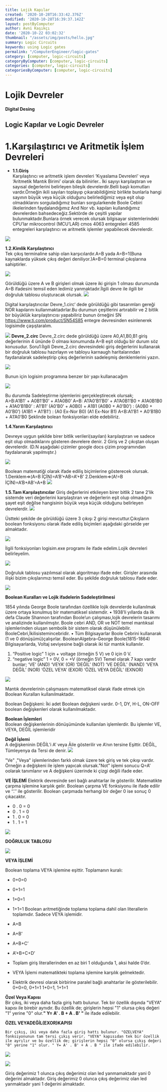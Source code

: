 ```yaml
---
title: Lojik Kapılar
created: '2020-10-28T16:33:42.376Z'
modified: '2020-10-28T16:39:37.142Z'
layout: postByComputer
author: Avni Kaşıkçı
date: '2020-10-22 03:02:32'
thumbnail: "/assets/img/posts/hello.jpg"
summary: Logic Circuits
keywords: using Logic gates
permalink: "/ComputerEngineer/logic-gates"
category: [computer, logic-circuits]
categoryByComputer: [computer, logic-circuits]
categories: [computer, logic-circuits]
categoriesByComputer: [computer, logic-circuits]
---
```


# Lojik Devreler
**Digital Desing**

## Logic Kapılar ve Logic Devreler

# 1.Karşılaştırıcı ve Aritmetik İşlem Devreleri

* **1.1.Giriş** <br>
Karşılaştırıcı ve aritmetik işlem devreleri ‘Kıyaslama Devreleri’ veya ‘Aritmetik Mantık Birimi’ olarak da bilinirler..
İki sayıyı karşılaştıran ve sayısal değerlerini belirleyen bileşik devrelerdir.Belli başlı komutları vardır.Örneğin ikili sayıları toplayıp çıkarabildiğimiz birlikte bunlarla hangi sayının büyük veya küçük olduğunu belirlediğimiz veya eşit olup olmadıklarını sorguladığımız bunları sorgularkende Boole Cebiri ilkelerinden faydalandığımız And Nor vb. kapıları kullandığımız devrelerden bahsedeceğiz.Sektörde de çeşitli yapılar bulunmaktadır.Bunlara örnek verecek olursak bilgisayar sistemlerindeki CPU’lar mikrocontrol (MCU’LAR) cmos 4063 entegreleri 4585 entegreleri karşılaştırıcı ve aritmetik işlemler yapabilecek devrelerdir.

![](/assets/img/study/Lojik-Devreler/Logic-Gates-And-Logic-Circutius.png)

**1.2.Kimlik Karşılaştırıcı** <br>
Tek çıkış terminaline sahip olan karşıcılardır.A=B yada A=B=1(Buna kaynaklarda yüksek çıkış değeri deniliyor.)A=B=0 terminal çıkışlarına sahiptirler.



![](/assets/img/study/Lojik-Devreler/Devre_1.png)

Görüldüğü üzere A ve B girişleri olmak üzere iki girişin 1 olması durumunda A=B ifadesini temsil eden ledimiz yanmaktadır.İlgili devre ile ilgili bir doğruluk tablosu oluşturacak olursak.
![](/assets/img/study/Lojik-Devreler/table_1.png)

Digital karşılaştırıcılar Devre_1.circ‘ dede görüldüğü gibi tasarımları gereği NOR kapılarını kullanmaktadırlar.Bu durumun çeşitlerini artırabilir ve 2 bitlik bir büyüklük karşılaştırıcısı yapabiliriz bunun örneğini SN https://www.ti.com/product/SN54S85 entegre devresinden esinlenerek logisimde çaşıştaralım.


![](/assets/img/study/Lojik-Devreler/Devre_2.png)
**Devre_2.circ**
Devre_2.circ dede görüldüğü üzere A0,A1,B0,B1 giriş değerlerinin 4 ününde 0 olması konumunda A=B eşit olduğu bir durum söz konusudur. 
Soru1:İlgili Devre_2.circ devresindeki giriş değerlerini kullanarak bir doğruluk tablosu hazırlayın ve tabloyu karnaugh haritalarından faydanalarak sadeleştirip çıkış değerlerinin sadeleşmiş denklemlerini yazın.

![](/assets/img/study/Lojik-Devreler/table_2.png)

Bunun için logisim programına benzer bir yapı kullanacağım

![](/assets/img/study/Lojik-Devreler/Devre_3.png)

Bu durumda Sadeleştirme işlemlerini gerçekleştirecek olursak;<br>
A>B:A1B1’ + A0B1’B0’ + A1A0B0’
A=B: A1’A0’B1’B0’ + A1’A0B1’B0 + A1A0B1B0 + A1A0’B1B0’
   : A1’B1’ (A0’B0’ + A0B0) + A1B1 (A0B0 + A0’B0’)
   : (A0B0 + A0’B0’) (A1B1 + A1’B1’)
   : (A0 Ex-Nor B0) (A1 Ex-Nor B1)
A<B:A1’B1 + A0’B1B0 + A1’A0’B0
Şeklinde bolean fonksiyonları elde edebiliriz.

**1.4.Yarım Karşılaştırıcı**


Devreye uygun şekilde birer bitlik verileri(sayıları) karşılaştıran ve sadece eşit olup olmadıklarını gösteren devrelere denir.
2 Giriş ve 2 çıkıştan oluşan devrelerdir.
(D.N aşağıdaki çizimler google docs çizim programından faydalanarak yapılmıştır.)

![](/assets/img/study/Lojik-Devreler/Devre_4.png)


Boolean matematiği olarak ifade ediliş biçimlerine gösterecek olursak.
1.Denklem=>(A=B İÇİN)=A’B’+AB=A’+B’ 
2.Denklem=>(A!=B İÇİN)=A’B+AB’=A+B
![](/assets/img/study/Lojik-Devreler/Devre_5.png)

**1.5.Tam Karşılaştırıcılar**
Giriş değerlerini etkileyen birer bitlik 2 tane 2’lik sistemde veri değerlerini karşılaştıran ve değerlerin eşit olup olmadığını şayet eşit değilse hangisinin büyük veya küçük olduğunu belirleyen devrelerdir.
![](/assets/img/study/Lojik-Devreler/Devre_7.png)

Üstteki şekilde de görüldüğü üzere 3 çıkışı 2 girişi mevcuttur.Çıkışların boolean fonksiyonu olarak ifade ediliş biçimleri aşağıdaki görselde yer almaktadır.

![](/assets/img/study/Lojik-Devreler/Devre_8.png)

İlgili fonksiyonları logisim.exe programı ile ifade edelim.Lojik devreleri belirleyelim.


![](/assets/img/study/Lojik-Devreler/Devre_6.png)

Doğruluk tablosu yazılımsal olarak algoritmayı ifade eder.
Girişler arasında ilişki bizim çıkışlarımızı temsil eder. Bu şekilde doğruluk tablosu ifade eder.



![](/assets/img/study/Lojik-Devreler/Devre_10.png)

**Boolean Kuralları ve Lojik ifadelerin Sadeleştirilmesi**

1854 yılında George Boole tarafından özellikle lojik devrelerde kullanılmak üzere ortaya konulmuş bir matematiksel sistemdir. • 1938’li yıllarda da ilk defa Claude Shannon tarafından Boole’un çalışması,lojik devrelerin tasarımı ve analizinde kullanılmıştır. Boole cebri AND, OR ve NOT temel mantıksal işlemlerinden oluşan sembolik bir sistem olarak düşünülebilir.
	 BooleCebri,İkilisistemincebridir. • Tüm Bilgisayarlar Boole Cebrini kullanarak (1 ve 0 dönüşümü)çalışırlar.
BooleanAlgebra–George Boole(1815-1864)
Bilgisayarlarda, Voltaj seviyesine bağlı olarak iki tür mantık kullanılır.
1. “Positive logic” 1 için + voltage (örneğin 5 V) ve 0 için 0 V.
2. “negative logic” 1 = 0V, 0 = +V (örneğin 5V)
Temel olarak 7 kapı vardır bunlar; 
‘VE’ (AND) ‘VEYA’ (OR) ‘DEĞİL’ (NOT) ‘VE DEĞİL’ (NAND) ‘VEYA DEĞİL’ (NOR) ‘ÖZEL VEYA’ (EXOR) ‘ÖZEL VEYA DEĞİL’ (EXNOR)

![](/assets/img/study/Lojik-Devreler/Devre_11.png)

Mantık devrelerinin çalışmasını matematiksel olarak ifade etmek için Boolean Kuralları kullanılmaktadır.

Boolean Değişkeni: İki adet Boolean değişkeni vardır. 0-1, DY, H-L, ON-OFF boolean değişkenleri olarak kullanılmaktadır.

**Boolean İşlemleri** <br>
Boolean değişkenlerinin dönüşümünde kullanılan işlemlerdir. Bu işlemler VE, VEYA, DEĞİL işlemleridir


**Değil İşlemi** <br>
A değişkeninin DEĞİL’i A’ veya Āile gösterilir ve A’nın tersine Eşittir. 
DEĞİL, Tümleyenya da Tersi de denir.
![](/assets/img/study/Lojik-Devreler/Degil_Gate.png)



  "Ve" ,"Veya" işlemlerinden farklı olmak üzere tek giriş ve tek çıkışı vardır.
  Örneğin a değişkeni ile işlem yapıcak olursak."Not" işlemi sonucu Q=A' oolarak tanımlanır ve A değişkeni üzerinde ki çizgi değili ifade eder.

**VE İŞLEMİ**
Elektrik devresinde seri bağlı anahtarlar ile gösterilir.
Matematikte çarpma işlemine karşılık gelir.
Boolean çarpma VE fonksiyonu ile ifade edilir ve ‘‘.’’ ile gösterilir.
Boolean  çarpmada herhangi bir değer 0 ise sonuç 0 çıkacaktır.
- 0 . 0 = 0 
- 0 . 1 = 0
- 1 . 0 = 0
- 1 . 1 = 1


![](/assets/img/study/Lojik-Devreler/and_gates.png)

**DOĞRULUK TABLOSU**


![](/assets/img/study/Lojik-Devreler/dogruluk_tablosu.png)

**VEYA İŞLEMİ**

 Boolean toplama VEYA işlemine eşittir.
 Toplamanın kuralı:
- 0+0=0 
- 0+1=1 
- 1+0=1 
- 1+1=1 
 Boolean aritmetiğinde toplama toplama dahil olan literallerin toplamıdır. Sadece VEYA işlemidir. 
- A+B
- A+B' 
- A+B+C’ 
- A’+B+C+D’ 
- Toplam giriş literallerinden en az biri 1 olduğunda 1, aksi halde 0’dır. 

- VEYA İşlemi matematikteki toplama işlemine karşılık gelmektedir.  
- Elektrik devresi olarak birbirine paralel bağlı anahtarlar ile gösterilebilir.
0+0=0,	0+1=1
1+0=1,	1+1=1


**Özel Veya Kapısı** <br>
Bir çıkış, iki veya daha fazla giriş hattı bulunur. Tek bir özellik dışında "VEYA" kapısı ile birebir aynıdır. Bu özellik de; girişlerin hepsi "1" olursa çıkış değeri "1" yerine "0" olur.**" Y= A' . B + A . B' "** ile ifade edilebilir.

**ÖZEL VEYADEĞİL(EXOR)KAPISI** <br> 

	Bir çıkış, iki veya daha fazla giriş hattı bulunur. "ÖZELVEYA" fonksiyonunun tam tersi çıkış verir. "VEYA" kapısıdan tek bir özellik ile ayrılır ve bu özellik de; girişlerin hepsi "0" olursa çıkış değeri "0" yerine "1" olur. " Y= A' . B' + A . B " ile ifade edilebilir. 


![](/assets/img/study/Lojik-Devreler/Special_Or_NotGates.png)


![](/assets/img/study/Lojik-Devreler/Devre_12.png)

Giriş değerimiz 1 olunca çıkış değerimiz olan led yanmamaktadır yani 0 değerini almaktadır.
Giriş değerimiz 0 olunca çıkış değerimiz olan led yanmaktadır yani 1 değerini almaktadır.

